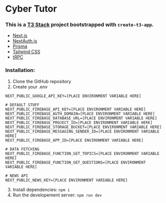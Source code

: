 # Cyber Tutor

### This is a [T3 Stack](https://create.t3.gg/) project bootstrapped with `create-t3-app`.

- [Next.js](https://nextjs.org)
- [NextAuth.js](https://next-auth.js.org)
- [Prisma](https://prisma.io)
- [Tailwind CSS](https://tailwindcss.com)
- [tRPC](https://trpc.io)

### Installation:

1. Clone the GitHub repository
2. Create your .env

```dotenv
NEXT_PUBLIC_GOOGLE_API_KEY=[PLACE ENVIRONMENT VARIABLE HERE]

# DEFAULT STUFF
NEXT_PUBLIC_FIREBASE_API_KEY=[PLACE ENVIRONMENT VARIABLE HERE]
NEXT_PUBLIC_FIREBASE_AUTH_DOMAIN=[PLACE ENVIRONMENT VARIABLE HERE]
NEXT_PUBLIC_FIREBASE_DATABASE_URL=[PLACE ENVIRONMENT VARIABLE HERE]
NEXT_PUBLIC_FIREBASE_PROJECT_ID=[PLACE ENVIRONMENT VARIABLE HERE]
NEXT_PUBLIC_FIREBASE_STORAGE_BUCKET=[PLACE ENVIRONMENT VARIABLE HERE]
NEXT_PUBLIC_FIREBASE_MESSAGING_SENDER_ID=[PLACE ENVIRONMENT VARIABLE HERE]
NEXT_PUBLIC_FIREBASE_APP_ID=[PLACE ENVIRONMENT VARIABLE HERE]

# DATA FETCHING
NEXT_PUBLIC_FIREBASE_FUNCTION_GET_TOPICS=[PLACE ENVIRONMENT VARIABLE HERE]
NEXT_PUBLIC_FIREBASE_FUNCTION_GET_QUESTIONS=[PLACE ENVIRONMENT VARIABLE HERE]

# NEWS API
NEXT_PUBLIC_NEWS_KEY=[PLACE ENVIRONMENT VARIABLE HERE]
```

3. Install dependencies: `npm i`
4. Run the developement server: `npm run dev`

